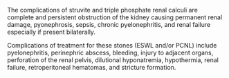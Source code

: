 The complications of struvite and triple phosphate renal calculi are complete and persistent obstruction of the kidney causing permanent renal damage, pyonephrosis, sepsis, chronic pyelonephritis, and renal failure especially if present bilaterally.

Complications of treatment for these stones (ESWL and/or PCNL) include pyelonephritis, perinephric abscess, bleeding, injury to adjacent organs, perforation of the renal pelvis, dilutional hyponatremia, hypothermia, renal failure, retroperitoneal hematomas, and stricture formation.